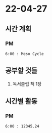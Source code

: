 # 22-04-27

## 시간 계획

### PM
    6:00 : Meso Cycle

## 공부할 것들
1. 독서클럽 책 1장

## 시간별 활동

### PM
    6:00 : 12345.24
